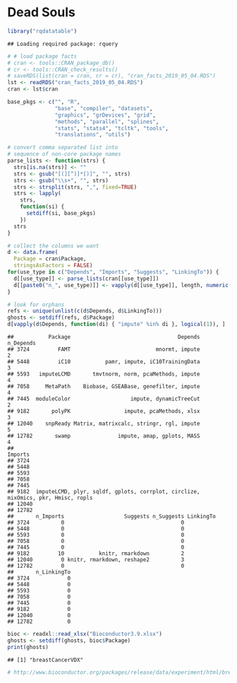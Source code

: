 Dead Souls
================

``` r
library("rqdatatable")
```

    ## Loading required package: rquery

``` r
# # load package facts
# cran <- tools::CRAN_package_db()
# cr <- tools::CRAN_check_results()
# saveRDS(list(cran = cran, cr = cr), "cran_facts_2019_05_04.RDS")
lst <- readRDS("cran_facts_2019_05_04.RDS")
cran <- lst$cran
```

``` r
base_pkgs <- c("", "R", 
               "base", "compiler", "datasets", 
               "graphics", "grDevices", "grid",
               "methods", "parallel", "splines", 
               "stats", "stats4", "tcltk", "tools",
               "translations", "utils")

# convert comma separated list into
# sequence of non-core package names
parse_lists <- function(strs) {
  strs[is.na(strs)] <- ""
  strs <- gsub("[(][^)]*[)]", "", strs)
  strs <- gsub("\\s+", "", strs)
  strs <- strsplit(strs, ",", fixed=TRUE)
  strs <- lapply(
    strs,
    function(si) {
      setdiff(si, base_pkgs)
    })
  strs
}

# collect the columns we want
d <- data.frame(
  Package = cran$Package,
  stringsAsFactors = FALSE)
for(use_type in c("Depends", "Imports", "Suggests", "LinkingTo")) {
  d[[use_type]] <- parse_lists(cran[[use_type]])
  d[[paste0("n_", use_type)]] <- vapply(d[[use_type]], length, numeric(1))
}
```

``` r
# look for orphans
refs <- unique(unlist(c(d$Depends, d$LinkingTo)))
ghosts <- setdiff(refs, d$Package)
d[vapply(d$Depends, function(di) { "impute" %in% di }, logical(1)), ]
```

    ##           Package                                  Depends n_Depends
    ## 3724         FAMT                           mnormt, impute         2
    ## 5448         iC10           pamr, impute, iC10TrainingData         3
    ## 5593   imputeLCMD       tmvtnorm, norm, pcaMethods, impute         4
    ## 7058     MetaPath    Biobase, GSEABase, genefilter, impute         4
    ## 7445  moduleColor                   impute, dynamicTreeCut         2
    ## 9182       polyPK                 impute, pcaMethods, xlsx         3
    ## 12040    snpReady Matrix, matrixcalc, stringr, rgl, impute         5
    ## 12782       swamp               impute, amap, gplots, MASS         4
    ##                                                                                Imports
    ## 3724                                                                                  
    ## 5448                                                                                  
    ## 5593                                                                                  
    ## 7058                                                                                  
    ## 7445                                                                                  
    ## 9182  imputeLCMD, plyr, sqldf, gplots, corrplot, circlize, mixOmics, pkr, Hmisc, ropls
    ## 12040                                                                                 
    ## 12782                                                                                 
    ##       n_Imports                   Suggests n_Suggests LinkingTo
    ## 3724          0                                     0          
    ## 5448          0                                     0          
    ## 5593          0                                     0          
    ## 7058          0                                     0          
    ## 7445          0                                     0          
    ## 9182         10           knitr, rmarkdown          2          
    ## 12040         0 knitr, rmarkdown, reshape2          3          
    ## 12782         0                                     0          
    ##       n_LinkingTo
    ## 3724            0
    ## 5448            0
    ## 5593            0
    ## 7058            0
    ## 7445            0
    ## 9182            0
    ## 12040           0
    ## 12782           0

``` r
bioc <- readxl::read_xlsx("Bioconductor3.9.xlsx")
ghosts <- setdiff(ghosts, bioc$Package)
print(ghosts)
```

    ## [1] "breastCancerVDX"

``` r
# http://www.bioconductor.org/packages/release/data/experiment/html/breastCancerVDX.html
```
